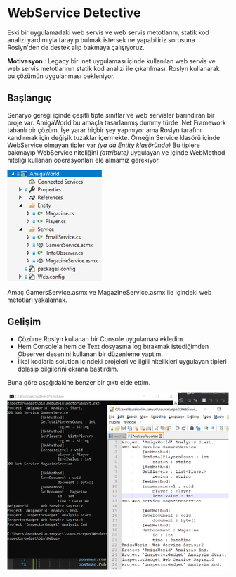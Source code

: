 # WebService Detective

Eski bir uygulamadaki web servis ve web servis metotlarını, statik kod analizi yardımıyla tarayıp bulmak istersek ne yapabiliriz sorusuna Roslyn'den de destek alıp bakmaya çalışıyoruz.

__Motivasyon__ : Legacy bir .net uygulaması içinde kullanılan web servis ve web servis metotlarının statik kod analizi ile çıkarılması. Roslyn kullanarak bu çözümün uygulanması bekleniyor.

## Başlangıç

Senaryo gereği içinde çeşitli tipte sınıflar ve web servisler barındıran bir proje var. AmigaWorld bu amaçla tasarlanmış dummy türde .Net Framework tabanlı bir çözüm. İşe yarar hiçbir şey yapmıyor ama Roslyn tarafını kandırmak için değişik tuzaklar içermekte. Örneğin Service klasörü içinde WebService olmayan tipler var _(ya da Entity klasöründe)_ Bu tiplere bakmayıp WebService niteliğini _(attribute)_ uygulayan ve içinde WebMethod niteliği kullanan operasyonları ele almamız gerekiyor.

![./assets/screenshot_1.png](./assets/screenshot_1.png)

Amaç GamersService.asmx ve MagazineService.asmx ile içindeki web metotları yakalamak.

## Gelişim

- Çözüme Roslyn kullanan bir Console uygulaması ekledim.
- Hem Console'a hem de Text dosyasına log bırakmak istediğimden Observer desenini kullanan bir düzenleme yaptım.
- İlkel kodlarla solution içindeki projeleri ve ilgili nitelikleri uygulayan tipleri dolaşıp bilgilerini ekrana bastırdım.

Buna göre aşağıdakine benzer bir çıktı elde ettim.

![./assets/screenshot_2.png](./assets/screenshot_2.png)
